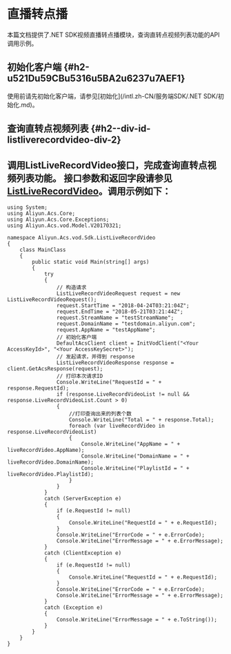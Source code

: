 直播转点播 
==========================

本篇文档提供了.NET SDK视频直播转点播模块，查询直转点视频列表功能的API调用示例。

初始化客户端 {#h2-u521Du59CBu5316u5BA2u6237u7AEF1}
--------------------------------------------

使用前请先初始化客户端，请参见[初始化](/intl.zh-CN/服务端SDK/.NET SDK/初始化.md)。

查询直转点视频列表 {#h2--div-id-listliverecordvideo-div-2}
-------------------------------------------------

调用ListLiveRecordVideo接口，完成查询直转点视频列表功能。
接口参数和返回字段请参见[ListLiveRecordVideo](/intl.zh-CN/服务端API/直播转点播/获取直转点视频列表.md)。调用示例如下： 
-------------------------------------------------------------------------------------------------------------------------------------------------------------------------

    using System;
    using Aliyun.Acs.Core;
    using Aliyun.Acs.Core.Exceptions;
    using Aliyun.Acs.vod.Model.V20170321;
    
    namespace Aliyun.Acs.vod.Sdk.ListLiveRecordVideo
    {
        class MainClass
        {
            public static void Main(string[] args)
            {
                try
                {
                    // 构造请求
                    ListLiveRecordVideoRequest request = new ListLiveRecordVideoRequest();
                    request.StartTime = "2018-04-24T03:21:04Z";
                    request.EndTime = "2018-05-21T03:21:44Z";
                    request.StreamName = "testStreamName";
                    request.DomainName = "testdomain.aliyun.com";
                    request.AppName = "testAppName";
                    // 初始化客户端
                    DefaultAcsClient client = InitVodClient("<Your AccessKeyId>", "<Your AccessKeySecret>");
                    // 发起请求，并得到 response
                    ListLiveRecordVideoResponse response = client.GetAcsResponse(request);
                    // 打印本次请求ID
                    Console.WriteLine("RequestId = " + response.RequestId);
                    if (response.LiveRecordVideoList != null && response.LiveRecordVideoList.Count > 0)
                    {
                        //打印查询出来的列表个数
                        Console.WriteLine("Total = " + response.Total);
                        foreach (var liveRecordVideo in response.LiveRecordVideoList)
                        {
                            Console.WriteLine("AppName = " + liveRecordVideo.AppName);
                            Console.WriteLine("DomainName = " + liveRecordVideo.DomainName);
                            Console.WriteLine("PlaylistId = " + liveRecordVideo.PlaylistId);
                        }
                    }
                }
                catch (ServerException e)
                {
                    if (e.RequestId != null)
                    {
                        Console.WriteLine("RequestId = " + e.RequestId);
                    }
                    Console.WriteLine("ErrorCode = " + e.ErrorCode);
                    Console.WriteLine("ErrorMessage = " + e.ErrorMessage);
                }
                catch (ClientException e)
                {
                    if (e.RequestId != null)
                    {
                        Console.WriteLine("RequestId = " + e.RequestId);
                    }
                    Console.WriteLine("ErrorCode = " + e.ErrorCode);
                    Console.WriteLine("ErrorMessage = " + e.ErrorMessage);
                }
                catch (Exception e)
                {
                    Console.WriteLine("ErrorMessage = " + e.ToString());
                }
            }
        }
    }


